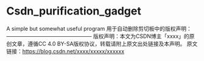 # Csdn_purification_gadget
A simple but somewhat useful program
用于自动删除剪切板中的版权声明：
————————————————
版权声明：本文为CSDN博主「xxxx」的原创文章，遵循CC 4.0 BY-SA版权协议，转载请附上原文出处链接及本声明。
原文链接：https://blog.csdn.net/xxxx/xxxxx/xxxxxx
